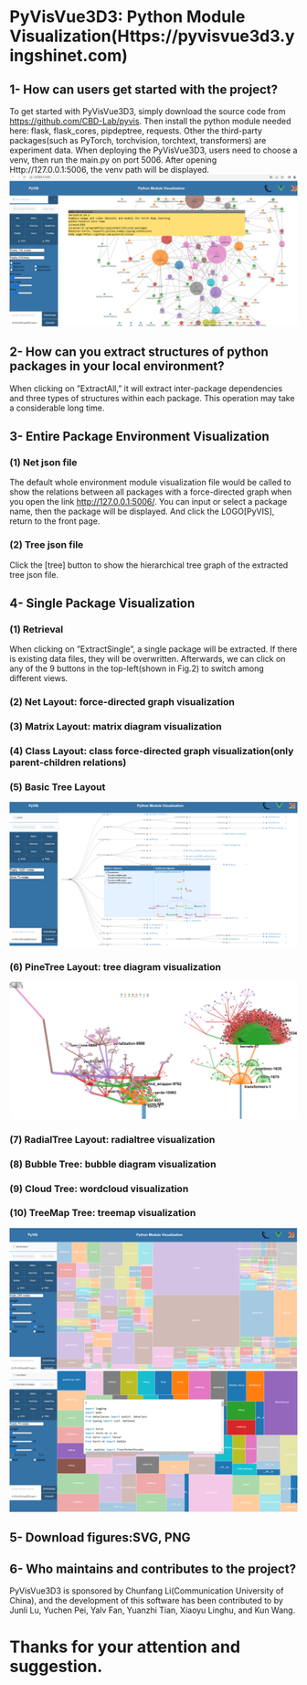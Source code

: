 # PyVisVue3D3: Python Module Visualization(Https://pyvisvue3d3.yingshinet.com)

## 1- How can users get started with the project?
To get started with PyVisVue3D3, simply download the source code from https://github.com/CBD-Lab/pyvis. Then install the python module needed here: flask, flask_cores, pipdeptree, requests. Other the third-party packages(such as PyTorch, torchvision, torchtext, transformers) are experiment data.
When deploying the PyVisVue3D3, users need to choose a venv, then run the main.py on port 5006. After opening Http://127.0.0.1:5006, the venv path will be displayed.
<img src="pylibsnet.png" width="800"/>
## 2- How can you extract structures of python packages in your local environment?
When clicking on ”ExtractAll,” it will extract inter-package dependencies and three types of structures within each package. This operation may take a considerable long time.

## 3- Entire Package Environment Visualization
### (1) Net json file
The default whole environment module visualization file would be called to show the relations between all packages with a force-directed graph when you open the link http://127.0.0.1:5006/.
You can input or select a package name, then the package will be displayed.  And click the LOGO[PyVIS], return to the front page.
### (2) Tree json file
Click the [tree] button to show the hierarchical tree graph of the extracted tree json file.
## 4- Single Package Visualization

### (1) Retrieval
When clicking on ”ExtractSingle”, a single package will be extracted. If there is existing data files, they will be overwritten. Afterwards, we can click on any of the 9 buttons in the top-left(shown in Fig.2) to switch among different views.

### (2) Net Layout: force-directed graph visualization
### (3) Matrix Layout: matrix diagram visualization
### (4) Class Layout: class force-directed graph visualization(only parent-children relations)
### (5) Basic Tree Layout
![Https://pyvisvue3d3.yingshinet.com](Tree-PyTorch.png)
### (6) PineTree Layout: tree diagram visualization
![Https://pyvisvue3d3.yingshinet.com](pinetree.png)
### (7) RadialTree Layout: radialtree visualization
### (8) Bubble Tree: bubble diagram visualization
### (9) Cloud Tree: wordcloud visualization
### (10) TreeMap Tree: treemap visualization
![Https://pyvisvue3d3.yingshinet.com](TreeMap-Torchvision-TorchText.png)
## 5- Download figures:SVG, PNG
## 6- Who maintains and contributes to the project?
PyVisVue3D3 is sponsored by Chunfang Li(Communication University of China), and the development of this software has been contributed to by Junli Lu, Yuchen Pei, Yalv Fan, Yuanzhi Tian, Xiaoyu Linghu, and Kun Wang.

# Thanks for your attention and suggestion.

